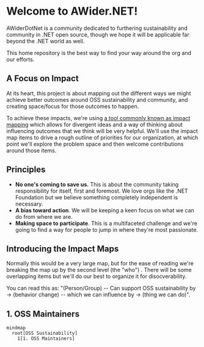 # Welcome to AWider.NET!

AWiderDotNet is a community dedicated to furthering sustainability and community in .NET open source, though we hope it will be applicable far beyond the .NET world as well.

This home repository is the best way to find your way around the org and our efforts.

## A Focus on Impact

At its heart, this project is about mapping out the different ways we might achieve better outcomes around OSS sustainability and community, and creating space/focus for those outcomes to happen.

To achieve these impacts, we're using [a tool commonly known as impact mapping](https://www.impactmapping.org) which allows for divergent ideas and a way of thinking about influencing outcomes that we think will be very helpful. We'll use the impact map items to drive a rough outline of priorities for our organization, at which point we'll explore the problem space and then welcome contributions around those items.

## Principles

* **No one's coming to save us.** This is about the community taking responsibility for itself, first and foremost. We love orgs like the .NET Foundation but we believe something completely independent is necessary.
* **A bias toward action**. We will be keeping a keen focus on what we can do from where we are.
* **Making space to participate**. This is a multifaceted challenge and we're going to find a way for people to jump in where they're most passionate.

## Introducing the Impact Maps

Normally this would be a very large map, but for the ease of reading we're breaking the map up by the second level (the "who")
. There will be some overlapping items but we'll do our best to organize it for disocverability.

You can read this as: "(Person/Group) -- Can support OSS sustainability by -> (behavior change)  -- which we can influence by -> (thing we can do)".


## 1. OSS Maintainers

```mermaid
mindmap
  root[OSS Sustainability]
    1[1. OSS Maintainers]
```
